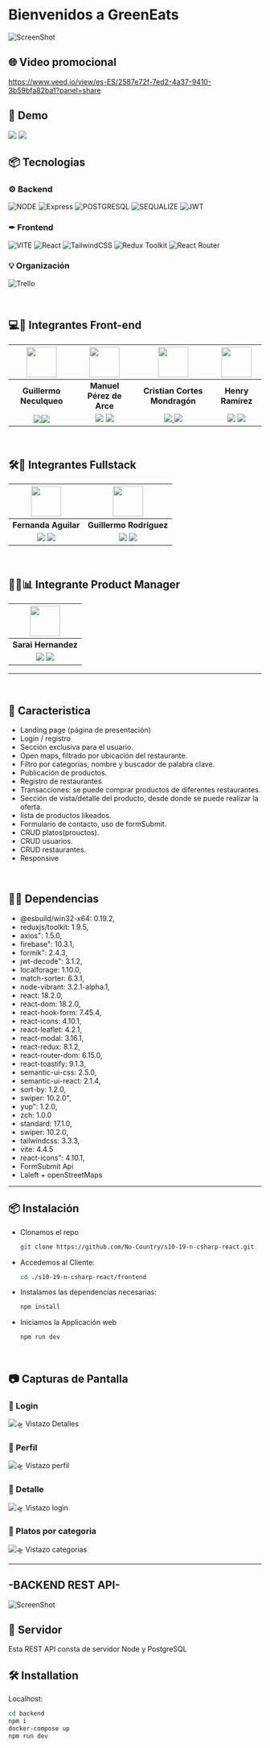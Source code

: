 # Bienvenidos a  GreenEats

![ScreenShot](https://res.cloudinary.com/dpiwmbsog/image/upload/v1694674222/fitnessMatket/home_ncqhcz.png)

## 🌐 Video promocional

https://www.veed.io/view/es-ES/2587e72f-7ed2-4a37-9410-3b59bfa82ba1?panel=share

## 🚀 Demo


<a href="https://green-eatsnc.netlify.app/" target="_blank" rel="noopener noreferrer"><img src="https://img.shields.io/badge/Deploy-00C7B7?style=for-the-badge&logo=netlify&logoColor=white"/></a>
<a href="https://www.figma.com/file/zZtG6hTEul92hzh8jlGZjg/No-Country---c12-06-t-php-react?type=design&node-id=5-2408&mode=design&t=g6ibmYNtoq3nChq3-0" target="_blank" rel="noopener noreferrer"><img src="https://img.shields.io/badge/Mockups-F24E1E?style=for-the-badge&logo=figma&logoColor=white"/></a>

## 📦 Tecnologias

### ⚙ Backend
![NODE](https://img.shields.io/badge/Node.js-43853D?style=for-the-badge&logo=node.js&logoColor=white)
![Express](https://img.shields.io/badge/express-000000?style=for-the-badge&logo=Express&logoColor=white)
![POSTGRESQL](https://img.shields.io/badge/PostgreSQL-316192?style=for-the-badge&logo=postgresql&logoColor=white)
![SEQUALIZE](https://img.shields.io/badge/sequelize-323330?style=for-the-badge&logo=sequelize&logoColor=blue)
![JWT](https://img.shields.io/badge/json%20web%20tokens-323330?style=for-the-badge&logo=json-web-tokens&logoColor=pink)

### ✒ Frontend
![VITE](https://img.shields.io/badge/Vite-646CFF?style=for-the-badge&logo=vite&logoColor=white)
![React](https://img.shields.io/badge/React-20232A?style=for-the-badge&logo=react&logoColor=61DAFB)
![TailwindCSS](https://img.shields.io/badge/Tailwind_CSS-38B2AC?style=for-the-badge&logo=tailwind-css&logoColor=white)
![Redux Toolkit](https://img.shields.io/badge/Redux%20Toolkit-764ABC?style=for-the-badge&logo=redux&logoColor=white)
![React Router](https://img.shields.io/badge/React_Router-CA4245?style=for-the-badge&logo=react-router&logoColor=white)

### 💡 Organización

![Trello](https://img.shields.io/badge/Trello-0052CC?style=for-the-badge&logo=trello&logoColor=white)

</br>

## 💻🎨 Integrantes Front-end

| <img src="https://res.cloudinary.com/dpiwmbsog/image/upload/v1686264426/PERFIL_GENERAL_hbngdm.jpg" height=60>| <img src="https://avatars.githubusercontent.com/u/132607915?v=4" height=60>|<img src="https://avatars.githubusercontent.com/u/99297135?v=4" height=60>| <img src="https://avatars.githubusercontent.com/u/78119835?v=4" height=60>|
|:-:|:-:|:-:|:-:|
| **Guillermo Neculqueo**| **Manuel Pérez de Arce**| **Cristian Cortes Mondragón** | **Henry Ramírez**|
|<a href="https://github.com/guillenec"><img src="https://img.shields.io/badge/github-%23121011.svg?&style=for-the-badge&logo=github&logoColor=white"/></a><a href="https://www.linkedin.com/in/guillermo-agust%C3%ADn-neculqueo-57932b196/"><img src="https://img.shields.io/badge/linkedin%20-%230077B5.svg?&style=for-the-badge&logo=linkedin&logoColor=white"/></a> | <a href="https://github.com/manuelperezdearce"> <img src="https://img.shields.io/badge/github-%23121011.svg?&style=for-the-badge&logo=github&logoColor=white"/></a> <a href="https://www.linkedin.com/in/manuelperezdearce/"> <img src="https://img.shields.io/badge/linkedin%20-%230077B5.svg?&style=for-the-badge&logo=linkedin&logoColor=white"/></a> | <a href="https://github.com/Cristiancm49"><img src="https://img.shields.io/badge/github-%23121011.svg?&style=for-the-badge&logo=github&logoColor=white"/> </a> <a href="https://www.linkedin.com/in/ccortesm/"><img src="https://img.shields.io/badge/linkedin%20-%230077B5.svg?&style=for-the-badge&logo=linkedin&logoColor=white"/></a> | <a href="https://github.com/HenryMilac"> <img src="https://img.shields.io/badge/github-%23121011.svg?&style=for-the-badge&logo=github&logoColor=white"/></a> <a href="https://www.linkedin.com/in/henry-ramirez-417861259/"> <img src="https://img.shields.io/badge/linkedin%20-%230077B5.svg?&style=for-the-badge&logo=linkedin&logoColor=white"/></a> |

</br>

## 🛠️💾 Integrantes  Fullstack

| <img src="https://avatars.githubusercontent.com/u/70548022?v=4" width=60> | <img src= "https://avatars.githubusercontent.com/u/123475634?v=4" width=60> |
|:-:|:-:|
| **Fernanda Aguilar** | **Guillermo Rodríguez** |
| <a href="https://github.com/FeniaPfa"><img src="https://img.shields.io/badge/github-%23121011.svg?&style=for-the-badge&logo=github&logoColor=white"/></a> <a href="https://www.linkedin.com/in/fernanda-aguilar-p/"><img src="https://img.shields.io/badge/linkedin%20-%230077B5.svg?&style=for-the-badge&logo=linkedin&logoColor=white"/></a> |  <a href="https://github.com/Guille-web-dev"><img src="https://img.shields.io/badge/github-%23121011.svg?&style=for-the-badge&logo=github&logoColor=white"/></a> <a href="link linkedin persona 2"><img src="https://img.shields.io/badge/linkedin%20-%230077B5.svg?&style=for-the-badge&logo=linkedin&logoColor=white"/></a> |

</br>

## 🧑‍💼📊 Integrante Product Manager

| <img src="https://media.licdn.com/dms/image/D4E03AQHZvCUSRnlKEg/profile-displayphoto-shrink_200_200/0/1685664581813?e=1700092800&v=beta&t=JZG1yvbQ9neAw9XK9um6xlMGVqRZCtw_quauDhV-0jw" width=60> |
|:-:|
| **Sarai Hernandez** |
| <a href="github link persona 1"><img src="https://img.shields.io/badge/github-%23121011.svg?&style=for-the-badge&logo=github&logoColor=white"/></a> <a href="https://www.linkedin.com/in/sarahg09/"><img src="https://img.shields.io/badge/linkedin%20-%230077B5.svg?&style=for-the-badge&logo=linkedin&logoColor=white"/></a> |
***

</br>

## 🚀 Caracteristica

* Landing page (página de presentación)
* Login / registro
* Sección exclusiva para el usuario.
* Open maps, filtrado por ubicación del restaurante.
* Filtro por categorías, nombre y buscador de palabra clave.
* Publicación de productos.
* Registro de restaurantes
* Transacciones: se puede comprar productos de diferentes restaurantes.
* Sección de vista/detalle del producto, desde donde se puede realizar la oferta.
* lista de productos likeados.
* Formulario de contacto, uso de formSubmit.
* CRUD platos(prouctos).
* CRUD usuarios.
* CRUD restaurantes.
* Responsive

</br>

## 👨‍💻 Dependencias

* @esbuild/win32-x64: 0.19.2,
* reduxjs/toolkit: 1.9.5,
* axios": 1.5.0,
* firebase": 10.3.1,
* formik": 2.4.3,
* jwt-decode": 3.1.2,
* localforage: 1.10.0,
* match-sorter: 6.3.1,
* node-vibrant: 3.2.1-alpha.1,
* react: 18.2.0,
* react-dom: 18.2.0,
* react-hook-form: 7.45.4,
* react-icons: 4.10.1,
* react-leaflet: 4.2.1,
* react-modal: 3.16.1,
* react-redux: 8.1.2,
* react-router-dom: 6.15.0,
* react-toastify: 9.1.3,
* semantic-ui-css: 2.5.0,
* semantic-ui-react: 2.1.4,
* sort-by: 1.2.0,
* swiper: 10.2.0",
* yup": 1.2.0,
* zch: 1.0.0
* standard: 17.1.0,
* swiper: 10.2.0,
* tailwindcss: 3.3.3,
* vite: 4.4.5
* react-icons": 4.10.1,
* FormSubmit Api
* Laleft + openStreetMaps  

***



## 📦 Instalación

* Clonamos el repo

  ```bash
  git clone https://github.com/No-Country/s10-19-n-csharp-react.git
  ```

* Accedemos al Cliente:

  ```bash
  cd ./s10-19-n-csharp-react/frontend 
  ```

* Instalamos las dependencias necesarias:

  ```bash
  npm install
  ```

* Iniciamos la Applicación web

  ```bash
  npm run dev
  ```


</br>

## 📷 Capturas de Pantalla

### 🥰 Login

![🛸 Vistazo Detalles](https://res.cloudinary.com/dpiwmbsog/image/upload/v1694675031/fitnessMatket/login21_scjgik.png)

### 🥰 Perfil

![🛸 Vistazo perfil](https://res.cloudinary.com/dpiwmbsog/image/upload/v1694675031/fitnessMatket/perfil_xm7fas.png)

### 🥰 Detalle

![🛸 Vistazo login](https://res.cloudinary.com/dpiwmbsog/image/upload/v1694675033/fitnessMatket/detail_axm8b2.png)

### 🥰 Platos por categoria

![🛸 Vistazo categorias](https://res.cloudinary.com/dpiwmbsog/image/upload/v1694675032/fitnessMatket/menu_kdihc8.png)
</br>



***

## -BACKEND REST API-

![ScreenShot](https://res.cloudinary.com/dpiwmbsog/image/upload/v1694676049/fitnessMatket/Captura_desde_2023-09-14_04-20-32_zyaj1c.png)

## 🚀 Servidor

Esta REST API consta de servidor Node y PostgreSQL



## 🛠️ Installation

Localhost:

```sh
cd backend
npm i
docker-compose up
npm run dev
```


